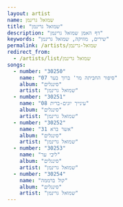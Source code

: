 ```yaml
---
layout: artist
name: שמואל גרינמן
title: "שמואל גרינמן"
description: "דף האמן שמואל גרינמן"
keywords: "שירים, מוזיקה, שמואל גרינמן"
permalink: /artists/שמואל-גרינמן
redirect_from:
  - /artists/list/שמואל גרינמן
songs:
  - number: "30250"
    name: "07 סיפור החביתה מר' ברוך בער"
    album: "סינגלים"
    artist: "שמואל גרינמן"
  - number: "30251"
    name: "08 עינייך יונים-ברית"
    album: "סינגלים"
    artist: "שמואל גרינמן"
  - number: "30252"
    name: "31 אשר ברא"
    album: "סינגלים"
    artist: "שמואל גרינמן"
  - number: "30253"
    name: "ליבי ער"
    album: "סינגלים"
    artist: "שמואל גרינמן"
  - number: "30254"
    name: "קול ברממה"
    album: "סינגלים"
    artist: "שמואל גרינמן"
---
```

